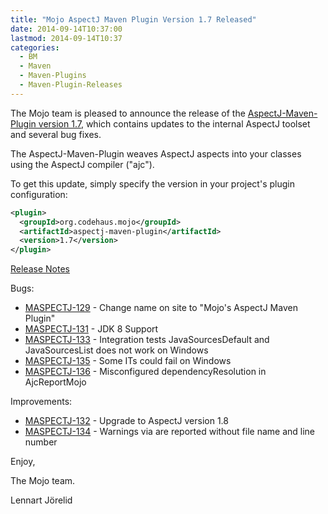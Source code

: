 ```yaml
---
title: "Mojo AspectJ Maven Plugin Version 1.7 Released"
date: 2014-09-14T10:37:00
lastmod: 2014-09-14T10:37
categories:
  - BM
  - Maven
  - Maven-Plugins
  - Maven-Plugin-Releases
---
```

The Mojo team is pleased to announce the release of the
[AspectJ-Maven-Plugin version 1.7](http://mojo.codehaus.org/aspectj-maven-plugin/), 
which contains updates to the internal AspectJ toolset and several bug fixes.

The AspectJ-Maven-Plugin weaves AspectJ aspects into
your classes using the AspectJ compiler ("ajc").

To get this update, simply specify the version in your project's plugin
configuration:

```xml
<plugin>
  <groupId>org.codehaus.mojo</groupId>
  <artifactId>aspectj-maven-plugin</artifactId>
  <version>1.7</version>
</plugin>
```
<!-- more -->

[Release Notes](http://jira.codehaus.org/secure/ReleaseNote.jspa?projectId=11781&version=19839)

Bugs:

 * [MASPECTJ-129](https://issues.apache.org/jira/browse/MASPECTJ-129) - Change name on site to "Mojo's AspectJ Maven Plugin"
 * [MASPECTJ-131](https://issues.apache.org/jira/browse/MASPECTJ-131) - JDK 8 Support
 * [MASPECTJ-133](https://issues.apache.org/jira/browse/MASPECTJ-133) - Integration tests JavaSourcesDefault and JavaSourcesList does not work on Windows
 * [MASPECTJ-135](https://issues.apache.org/jira/browse/MASPECTJ-135) - Some ITs could fail on Windows
 * [MASPECTJ-136](https://issues.apache.org/jira/browse/MASPECTJ-136) - Misconfigured dependencyResolution in AjcReportMojo

Improvements:

 * [MASPECTJ-132](https://issues.apache.org/jira/browse/MASPECTJ-132) - Upgrade to AspectJ version 1.8
 * [MASPECTJ-134](https://issues.apache.org/jira/browse/MASPECTJ-134) - Warnings via <warn> are reported without file name and line number


Enjoy,

The Mojo team.

Lennart Jörelid

